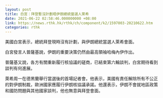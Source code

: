 ```yaml
---
layout: post
title: 白宮：拜登暫沒計劃晤伊朗總統當選人萊希
date: 2021-06-22 02:58:46.000000000 +08:00
link: https://news.rthk.hk/rthk/ch/component/k2/1597003-20210622.htm
categories: rthk
---
```


美國白宮表示，總統拜登現時沒有計劃，與伊朗總統當選人萊希會面。

白宮發言人普薩基說，伊朗的重要決策仍然由最高領袖哈梅內伊作出。

普薩基又說，各方有關重新履行核協議的磋商，已結束第六輪談判，白宮期待看到談判有何進展。

萊希周一在德黑蘭舉行當選後的首場記者會。他表示，美國有責任解除所有不公正的對伊朗制裁，歐洲國家應履行伊朗核協議承諾。他還表示，伊朗不會就地區政策和國防問題與其他國家談判，他也無意與拜登會面。
